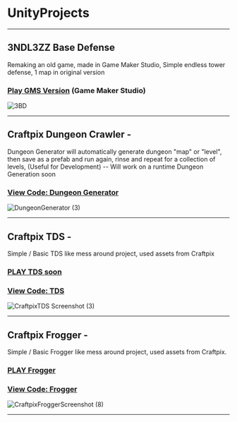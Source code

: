 # UnityProjects

***

## 3NDL3ZZ Base Defense

Remaking an old game, made in Game Maker Studio, Simple endless tower defense, 1 map in original version

### [Play GMS Version](https://gamejolt.com/games/3ndl3zz-basedefense/325756) (Game Maker Studio)

![3BD](https://user-images.githubusercontent.com/87118878/198148292-6a344abb-b71e-4d91-987c-349166419d4e.png)


***

## Craftpix Dungeon Crawler -

Dungeon Generator will automatically generate dungeon "map" or "level", then save as a prefab and run again, rinse and repeat for a collection of levels, (Useful for Development) -- Will work on a runtime Dungeon Generation soon

### [View Code: Dungeon Generator](https://github.com/TheCyberFlash/UnityProjects/tree/main/CraftpixDungeonCrawler)

![DungeonGenerator (3)](https://user-images.githubusercontent.com/87118878/198062466-82033fe0-891b-4111-a911-f641ee5e9284.png)


***

## Craftpix TDS -

Simple / Basic TDS like mess around project, used assets from Craftpix

### [PLAY TDS soon](#)

### [View Code: TDS](https://github.com/TheCyberFlash/UnityProjects/tree/main/CraftpixTDS)

![CraftpixTDS Screenshot (3)](https://user-images.githubusercontent.com/87118878/197890272-9aff7bcb-6f87-4d96-a748-37e9be2ef5b1.png)


***

## Craftpix Frogger - 

Simple / Basic Frogger like mess around project, used assets from Craftpix.

### [PLAY Frogger](https://github.com/TheCyberFlash/UnityProjects/tree/main/ReadyToPlayWindows)

### [View Code: Frogger](https://github.com/TheCyberFlash/UnityProjects/tree/main/CraftpixFrogger)

![CraftpixFroggerScreenshot (8)](https://user-images.githubusercontent.com/87118878/197747840-0d5813cb-f6f3-452b-8d23-bfb70df35c32.png)


***
